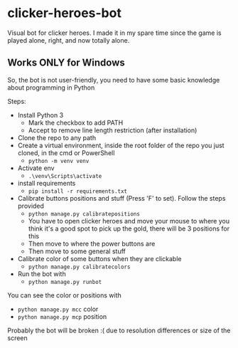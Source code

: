 # clicker-heroes-bot
Visual bot for clicker heroes. I made it in my spare time since the game is played alone, right, and now totally alone.

## Works ONLY for Windows

So, the bot is not user-friendly, you need to have some basic knowledge about programming in Python

Steps:
* Install Python 3
  * Mark the checkbox to add PATH
  * Accept to remove line length restriction (after installation)
* Clone the repo to any path
* Create a virtual environment, inside the root folder of the repo you just cloned, in the cmd or PowerShell
  * `python -m venv venv`
* Activate env
  * `.\venv\Scripts\activate`
* install requirements
  * `pip install -r requirements.txt`
* Calibrate buttons positions and stuff (Press 'F' to set). Follow the steps provided
  * `python manage.py calibratepositions`
  * You have to open clicker heroes and move your mouse to where you think it's a good spot to pick up the gold, there will be 3 positions for this
  * Then move to where the power buttons are
  * Then move to some general stuff
* Calibrate color of some buttons when they are clickable
  * `python manage.py calibratecolors`
* Run the bot with
  * `python manage.py runbot`

You can see the color or positions with
* `python manage.py mcc` color
* `python manage.py mcp` position


Probably the bot will be broken :( due to resolution differences or size of the screen 
